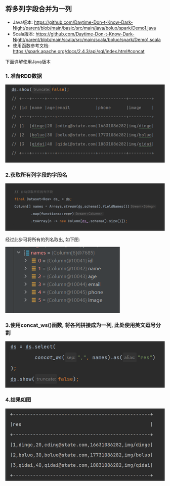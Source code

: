## 将多列字段合并为一列



- Java版本: https://github.com/Daytime-Don-t-Know-Dark-Night/parent/blob/main/basic/src/main/java/boluo/spark/Demo1.java
- Scala版本: https://github.com/Daytime-Don-t-Know-Dark-Night/parent/blob/main/scala/src/main/scala/boluo/spark/Demo1.scala
- 使用函数参考文档: https://spark.apache.org/docs/2.4.3/api/sql/index.html#concat



下面详解使用Java版本

### 1. 准备RDD数据

![image-20220827110028384](./image/image-20220827110028384.png)



### 2.获取所有列字段的字段名

![image-20220827110214032](./image/image-20220827110214032.png)

经过此步可将所有的列名取出, 如下图: 

![image-20220827110318318](./image/image-20220827110318318.png)



### 3.使用concat_ws()函数, 将各列拼接成为一列, 此处使用英文逗号分割

![image-20220827110435033](./image/image-20220827110435033.png)



### 4.结果如图

![image-20220827110526341](./image/image-20220827110526341.png)





